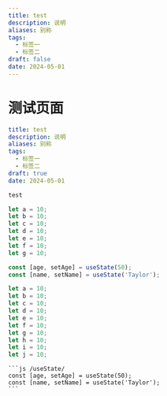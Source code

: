 ```yaml
---
title: test
description: 说明
aliases: 别称
tags: 
  - 标签一
  - 标签二
draft: false
date: 2024-05-01
---
```




# 测试页面

```yaml 
title: test
description: 说明
aliases: 别称
tags: 
  - 标签一
  - 标签二
draft: true
date: 2024-05-01
```

```py title="one.py"
test
```





```js {1-3,4} 
let a = 10;
let b = 10;
let c = 10;
let d = 10;
let e = 10;
let f = 10;
let g = 10;
```



```js /useState/
const [age, setAge] = useState(50);
const [name, setName] = useState('Taylor');
```

```rust showLineNumbers{3}
let a = 10;
let b = 10;
let c = 10;
let d = 10;
let e = 10;
let f = 10;
let g = 10;
let h = 10;
let i = 10;
let j = 10;
```

````
```js /useState/
const [age, setAge] = useState(50);
const [name, setName] = useState('Taylor');
```
````